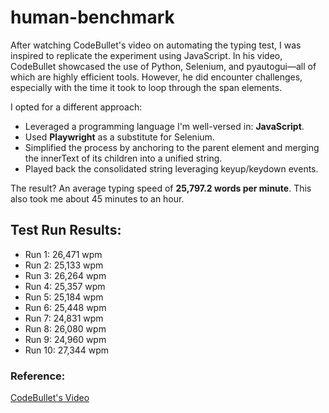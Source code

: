 # human-benchmark

After watching CodeBullet's video on automating the typing test, I was inspired to replicate the experiment using JavaScript. In his video, CodeBullet showcased the use of Python, Selenium, and pyautogui—all of which are highly efficient tools. However, he did encounter challenges, especially with the time it took to loop through the span elements. 

I opted for a different approach:
- Leveraged a programming language I'm well-versed in: **JavaScript**.
- Used **Playwright** as a substitute for Selenium.
- Simplified the process by anchoring to the parent element and merging the innerText of its children into a unified string.
- Played back the consolidated string leveraging keyup/keydown events.

The result? An average typing speed of **25,797.2 words per minute**.  This also took me about 45 minutes to an hour.

## Test Run Results:

- Run 1: 26,471 wpm
- Run 2: 25,133 wpm
- Run 3: 26,264 wpm
- Run 4: 25,357 wpm
- Run 5: 25,184 wpm
- Run 6: 25,448 wpm
- Run 7: 24,831 wpm
- Run 8: 26,080 wpm
- Run 9: 24,960 wpm
- Run 10: 27,344 wpm

### Reference:
[CodeBullet's Video](https://www.youtube.com/watch?v=o3CQZ4JmTU8)
